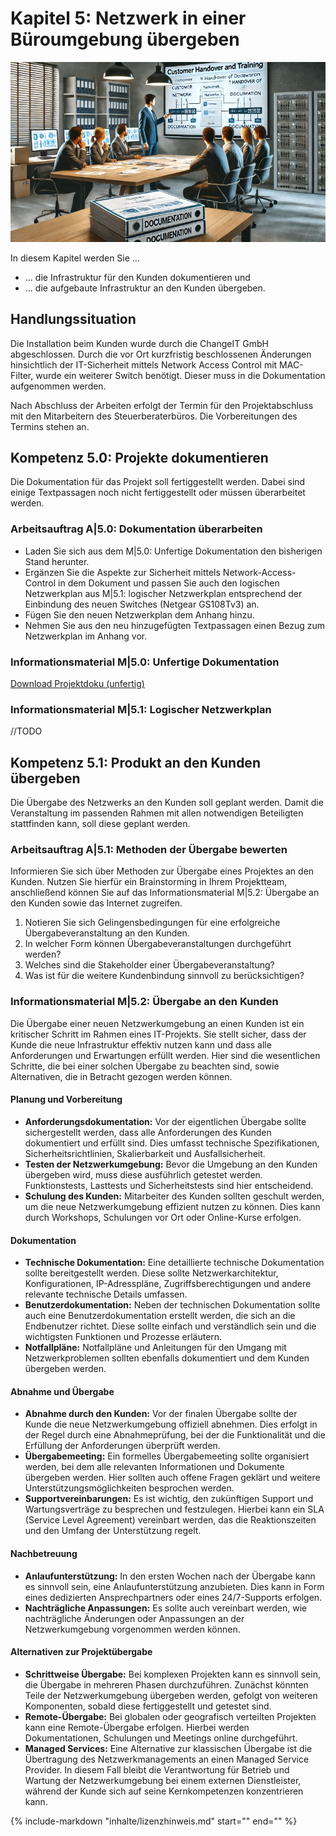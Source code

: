 # Kapitel 5: Netzwerk in einer Büroumgebung übergeben
	
![Kapitelbild](bilder/05_kapitelbild.png)

In diesem Kapitel werden Sie ...

- ... die Infrastruktur für den Kunden dokumentieren und
- ... die aufgebaute Infrastruktur an den Kunden übergeben.

## Handlungssituation

Die Installation beim Kunden wurde durch die ChangeIT GmbH abgeschlossen. Durch die vor Ort kurzfristig beschlossenen Änderungen hinsichtlich der IT-Sicherheit mittels Network Access Control mit MAC-Filter, wurde ein weiterer Switch benötigt. Dieser muss in die Dokumentation aufgenommen werden.

Nach Abschluss der Arbeiten erfolgt der Termin für den Projektabschluss mit den Mitarbeitern des Steuerberaterbüros. Die Vorbereitungen des Termins stehen an.

## Kompetenz 5.0: Projekte dokumentieren

Die Dokumentation für das Projekt soll fertiggestellt werden. Dabei sind einige Textpassagen noch nicht fertiggestellt oder müssen überarbeitet werden.

### Arbeitsauftrag A|5.0: Dokumentation überarbeiten

- Laden Sie sich aus dem M|5.0: Unfertige Dokumentation den bisherigen Stand herunter.
- Ergänzen Sie die Aspekte zur Sicherheit mittels Network-Access-Control in dem Dokument und passen Sie auch den logischen Netzwerkplan aus M|5.1: logischer Netzwerkplan entsprechend der Einbindung des neuen Switches (Netgear GS108Tv3) an.
- Fügen Sie den neuen Netzwerkplan dem Anhang hinzu.
- Nehmen Sie aus den neu hinzugefügten Textpassagen einen Bezug zum Netzwerkplan im Anhang vor.

### Informationsmaterial M|5.0: Unfertige Dokumentation

[Download Projektdoku (unfertig)](material/ChangeIT_Projektdoku_KSM_LF13.docx)

### Informationsmaterial M|5.1: Logischer Netzwerkplan

//TODO

## Kompetenz 5.1: Produkt an den Kunden übergeben

Die Übergabe des Netzwerks an den Kunden soll geplant werden. Damit die Veranstaltung im passenden Rahmen mit allen notwendigen Beteiligten stattfinden kann, soll diese geplant werden.

### Arbeitsauftrag A|5.1: Methoden der Übergabe bewerten

Informieren Sie sich über Methoden zur Übergabe eines Projektes an den Kunden. Nutzen Sie hierfür ein Brainstorming in Ihrem Projektteam, anschließend können Sie auf das Informationsmaterial M|5.2: Übergabe an den Kunden sowie das Internet zugreifen.

1. Notieren Sie sich Gelingensbedingungen für eine erfolgreiche Übergabeveranstaltung an den Kunden.
2. In welcher Form können Übergabeveranstaltungen durchgeführt werden?
3. Welches sind die Stakeholder einer Übergabeveranstaltung?
4. Was ist für die weitere Kundenbindung sinnvoll zu berücksichtigen?

### Informationsmaterial M|5.2: Übergabe an den Kunden

Die Übergabe einer neuen Netzwerkumgebung an einen Kunden ist ein kritischer Schritt im Rahmen eines IT-Projekts. Sie stellt sicher, dass der Kunde die neue Infrastruktur effektiv nutzen kann und dass alle Anforderungen und Erwartungen erfüllt werden. Hier sind die wesentlichen Schritte, die bei einer solchen Übergabe zu beachten sind, sowie Alternativen, die in Betracht gezogen werden können.

#### Planung und Vorbereitung

 - **Anforderungsdokumentation:** Vor der eigentlichen Übergabe sollte sichergestellt werden, dass alle Anforderungen des Kunden dokumentiert und erfüllt sind. Dies umfasst technische Spezifikationen, Sicherheitsrichtlinien, Skalierbarkeit und Ausfallsicherheit.
 - **Testen der Netzwerkumgebung:** Bevor die Umgebung an den Kunden übergeben wird, muss diese ausführlich getestet werden. Funktionstests, Lasttests und Sicherheitstests sind hier entscheidend.
 - **Schulung des Kunden:** Mitarbeiter des Kunden sollten geschult werden, um die neue Netzwerkumgebung effizient nutzen zu können. Dies kann durch Workshops, Schulungen vor Ort oder Online-Kurse erfolgen.

#### Dokumentation

 - **Technische Dokumentation:** Eine detaillierte technische Dokumentation sollte bereitgestellt werden. Diese sollte Netzwerkarchitektur, Konfigurationen, IP-Adresspläne, Zugriffsberechtigungen und andere relevante technische Details umfassen.
 - **Benutzerdokumentation:** Neben der technischen Dokumentation sollte auch eine Benutzerdokumentation erstellt werden, die sich an die Endbenutzer richtet. Diese sollte einfach und verständlich sein und die wichtigsten Funktionen und Prozesse erläutern.
 - **Notfallpläne:** Notfallpläne und Anleitungen für den Umgang mit Netzwerkproblemen sollten ebenfalls dokumentiert und dem Kunden übergeben werden.

#### Abnahme und Übergabe

- **Abnahme durch den Kunden:** Vor der finalen Übergabe sollte der Kunde die neue Netzwerkumgebung offiziell abnehmen. Dies erfolgt in der Regel durch eine Abnahmeprüfung, bei der die Funktionalität und die Erfüllung der Anforderungen überprüft werden.
- **Übergabemeeting:** Ein formelles Übergabemeeting sollte organisiert werden, bei dem alle relevanten Informationen und Dokumente übergeben werden. Hier sollten auch offene Fragen geklärt und weitere Unterstützungsmöglichkeiten besprochen werden.
- **Supportvereinbarungen:** Es ist wichtig, den zukünftigen Support und Wartungsverträge zu besprechen und festzulegen. Hierbei kann ein SLA (Service Level Agreement) vereinbart werden, das die Reaktionszeiten und den Umfang der Unterstützung regelt.

#### Nachbetreuung

- **Anlaufunterstützung:** In den ersten Wochen nach der Übergabe kann es sinnvoll sein, eine Anlaufunterstützung anzubieten. Dies kann in Form eines dedizierten Ansprechpartners oder eines 24/7-Supports erfolgen.
- **Nachträgliche Anpassungen:** Es sollte auch vereinbart werden, wie nachträgliche Änderungen oder Anpassungen an der Netzwerkumgebung vorgenommen werden können.

#### Alternativen zur Projektübergabe

- **Schrittweise Übergabe:** Bei komplexen Projekten kann es sinnvoll sein, die Übergabe in mehreren Phasen durchzuführen. Zunächst könnten Teile der Netzwerkumgebung übergeben werden, gefolgt von weiteren Komponenten, sobald diese fertiggestellt und getestet sind.
- **Remote-Übergabe:** Bei globalen oder geografisch verteilten Projekten kann eine Remote-Übergabe erfolgen. Hierbei werden Dokumentationen, Schulungen und Meetings online durchgeführt.
- **Managed Services:** Eine Alternative zur klassischen Übergabe ist die Übertragung des Netzwerkmanagements an einen Managed Service Provider. In diesem Fall bleibt die Verantwortung für Betrieb und Wartung der Netzwerkumgebung bei einem externen Dienstleister, während der Kunde sich auf seine Kernkompetenzen konzentrieren kann.

{%
   include-markdown "inhalte/lizenzhinweis.md"
   start="<!--include-start-->"
   end="<!--include-end-->"
%}